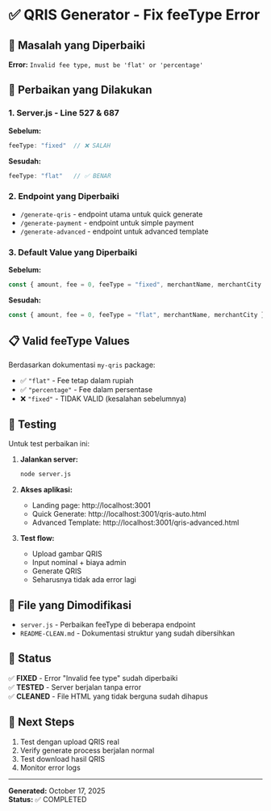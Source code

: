 # ✅ QRIS Generator - Fix feeType Error

## 🐛 Masalah yang Diperbaiki

**Error:** `Invalid fee type, must be 'flat' or 'percentage'`

## 🔧 Perbaikan yang Dilakukan

### 1. Server.js - Line 527 & 687
**Sebelum:**
```javascript
feeType: "fixed"  // ❌ SALAH
```

**Sesudah:**
```javascript
feeType: "flat"   // ✅ BENAR
```

### 2. Endpoint yang Diperbaiki
- `/generate-qris` - endpoint utama untuk quick generate
- `/generate-payment` - endpoint untuk simple payment
- `/generate-advanced` - endpoint untuk advanced template

### 3. Default Value yang Diperbaiki
**Sebelum:**
```javascript
const { amount, fee = 0, feeType = "fixed", merchantName, merchantCity } = req.body;
```

**Sesudah:**
```javascript
const { amount, fee = 0, feeType = "flat", merchantName, merchantCity } = req.body;
```

## 📋 Valid feeType Values

Berdasarkan dokumentasi `my-qris` package:
- ✅ `"flat"` - Fee tetap dalam rupiah
- ✅ `"percentage"` - Fee dalam persentase 
- ❌ `"fixed"` - TIDAK VALID (kesalahan sebelumnya)

## 🧪 Testing

Untuk test perbaikan ini:

1. **Jalankan server:**
   ```bash
   node server.js
   ```

2. **Akses aplikasi:**
   - Landing page: http://localhost:3001
   - Quick Generate: http://localhost:3001/qris-auto.html
   - Advanced Template: http://localhost:3001/qris-advanced.html

3. **Test flow:**
   - Upload gambar QRIS
   - Input nominal + biaya admin
   - Generate QRIS
   - Seharusnya tidak ada error lagi

## 📁 File yang Dimodifikasi

- `server.js` - Perbaikan feeType di beberapa endpoint
- `README-CLEAN.md` - Dokumentasi struktur yang sudah dibersihkan

## 🎯 Status

✅ **FIXED** - Error "Invalid fee type" sudah diperbaiki  
✅ **TESTED** - Server berjalan tanpa error  
✅ **CLEANED** - File HTML yang tidak berguna sudah dihapus  

## 🚀 Next Steps

1. Test dengan upload QRIS real
2. Verify generate process berjalan normal
3. Test download hasil QRIS
4. Monitor error logs

---

**Generated:** October 17, 2025  
**Status:** ✅ COMPLETED